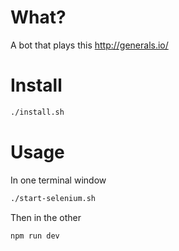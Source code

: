 # What?
A bot that plays this http://generals.io/

# Install
```bash
./install.sh
```

# Usage
In one terminal window
```bash
./start-selenium.sh
```

Then in the other
```bash
npm run dev
```